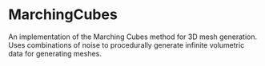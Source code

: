 # MarchingCubes
An implementation of the Marching Cubes method for 3D mesh generation. Uses combinations of noise to procedurally generate infinite volumetric data for generating meshes.
